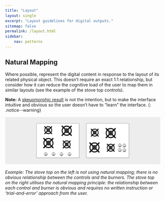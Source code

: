 ```yaml
---
title: "Layout"
layout: single
excerpt: "Layout guidelines for digital outputs."
sitemap: false
permalink: /layout.html
sidebar:
	nav: patterns
---
```


## Natural Mapping
Where possible, represent the digital content in response to the layout of its related physical object. This doesn’t require an exact 1:1 relationship, but consider how it can reduce the cognitive load of the user to map them in similar layouts (see the example of the stove top controls).

**Note:** A [skeuomorphic result](https://en.wikipedia.org/wiki/Skeuomorph) is not the intention, but to make the interface intuitive and obvious so the user doesn’t have to “learn” the interface.
{: .notice--warning}

![Natural mapping example](/images/mapping-stoves.png)

_Example: The stove top on the left is not using natural mapping; there is no obvious relationship between the controls and the burners. The stove top on the right utilises the natural mapping principle: the relationship between each control and burner is obvious and requires no written instruction or ‘trial-and-error’ approach from the user._


